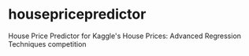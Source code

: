 # housepricepredictor
House Price Predictor for Kaggle's House Prices: Advanced Regression Techniques competition
